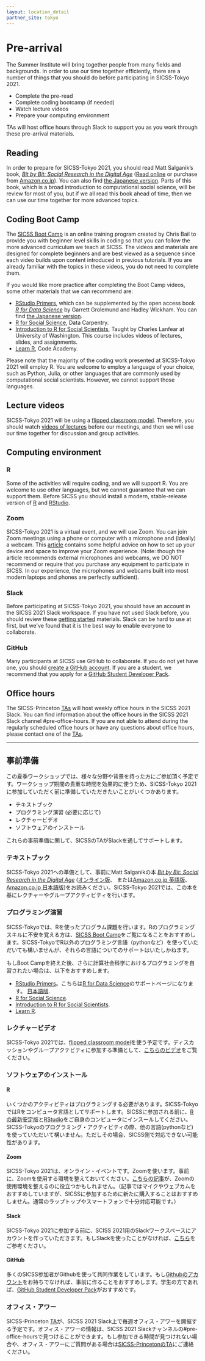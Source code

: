 ```yaml
---
layout: location_detail
partner_site: tokyo
---
```


# Pre-arrival

The Summer Institute will bring together people from many fields and backgrounds. In order to use our time together efficiently, there are a number of things that you should do before participating in SICSS-Tokyo 2021.

- Complete the pre-read
- Complete coding bootcamp (if needed)
- Watch lecture videos
- Prepare your computing environment

TAs will host office hours through Slack to support you as you work through these pre-arrival materials.

## Reading

In order to prepare for SICSS-Tokyo 2021, you should read Matt Salganik’s book, *[Bit by Bit: Social Research in the Digital Age](http://www.bitbybitbook.com)* ([Read online](https://www.bitbybitbook.com/en/1st-ed/preface/) or purchase from [Amazon.co.jp](https://www.amazon.co.jp/Bit-Social-Research-Digital-English-ebook/dp/B072MPFXX2)). You can also find [the Japanese version](https://www.amazon.co.jp/%E3%83%93%E3%83%83%E3%83%88%E3%83%BB%E3%83%90%E3%82%A4%E3%83%BB%E3%83%93%E3%83%83%E3%83%88-%E3%83%87%E3%82%B8%E3%82%BF%E3%83%AB%E7%A4%BE%E4%BC%9A%E8%AA%BF%E6%9F%BB%E5%85%A5%E9%96%80-%E3%83%9E%E3%82%B7%E3%83%A5%E3%83%BC%E3%83%BBJ-%E3%82%B5%E3%83%AB%E3%82%AC%E3%83%8B%E3%83%83%E3%82%AF/dp/4641174482/). Parts of this book, which is a broad introduction to computational social science, will be review for most of you, but if we all read this book ahead of time, then we can use our time together for more advanced topics.

## Coding Boot Camp

The [SICSS Boot Camp](https://sicss.io/boot_camp) is an online training program created by Chris Bail to provide you with beginner level skills in coding so that you can follow the more advanced curriculum we teach at SICSS. The videos and materials are designed for complete beginners and are best viewed as a sequence since each video builds upon content introduced in previous tutorials. If you are already familiar with the topics in these videos, you do not need to complete them.

If you would like more practice after completing the Boot Camp videos, some other materials that we can recommend are:
- [RStudio Primers](https://rstudio.cloud/learn/primers), which can be supplemented by the open access book _[R for Data Science](https://r4ds.had.co.nz/)_ by Garrett Grolemund and Hadley Wickham. You can find [the Japanese version](https://www.amazon.co.jp/R%E3%81%A7%E3%81%AF%E3%81%98%E3%82%81%E3%82%8B%E3%83%87%E3%83%BC%E3%82%BF%E3%82%B5%E3%82%A4%E3%82%A8%E3%83%B3%E3%82%B9-Hadley-Wickham/dp/487311814X).
- [R for Social Science](https://datacarpentry.org/r-socialsci/), Data Carpentry.
- [Introduction to R for Social Scientists](https://clanfear.github.io/CSSS508/), Taught by Charles Lanfear at University of Washington. This course includes videos of lectures, slides, and assignments.
- [Learn R](https://www.codecademy.com/learn/learn-r), Code Academy.

Please note that the majority of the coding work presented at SICSS-Tokyo 2021 will employ R. You are welcome to employ a language of your choice, such as Python, Julia, or other languages that are commonly used by computational social scientists.  However, we cannot support those languages.

## Lecture videos

SICSS-Tokyo 2021 will be using a [flipped classroom model](https://en.wikipedia.org/wiki/Flipped_classroom).  Therefore, you should watch [videos of lectures](https://sicss.io/curriculum) before our meetings, and then we will use our time together for discussion and group activities.

## Computing environment

### R

Some of the activities will require coding, and we will support R. You are welcome to use other languages, but we cannot guarantee that we can support them. Before SICSS you should install a modern, stable-release version of [R](https://www.r-project.org/) and [RStudio](https://rstudio.com/products/rstudio/download/).

### Zoom

SICSS-Tokyo 2021 is a virtual event, and we will use Zoom. You can join Zoom meetings using a phone or computer with a microphone and (ideally) a webcam. This [article](https://thewirecutter.com/blog/professional-video-call-from-home/) contains some helpful advice on how to set up your device and space to improve your Zoom experience. (Note: though the article recommends external microphones and webcams, we DO NOT recommend or require that you purchase any equipment to participate in SICSS. In our experience, the microphones and webcams built into most modern laptops and phones are perfectly sufficient).

### Slack

Before participating at SICSS-Tokyo 2021, you should have an account in the SICSS 2021 Slack workspace.  If you have not used Slack before, you should review these [getting started](https://slack.com/help/categories/360000049043-Getting-started) materials.  Slack can be hard to use at first, but we've found that it is the best way to enable everyone to collaborate.

### GitHub

Many participants at SICSS use GitHub to collaborate. If you do not yet have one, you should [create a GitHub account](https://github.com/join). If you are a student, we recommend that you apply for a [GitHub Student Developer Pack](https://education.github.com/pack).

## Office hours

The SICSS-Princeton [TAs](https://sicss.io/2021/princeton/people#teaching_assistants) will host weekly office hours in the SICSS 2021 Slack. You can find information about the office hours in the SICSS 2021 Slack channel #pre-office-hours. If you are not able to attend during the regularly scheduled office hours or have any questions about office hours, please contact one of the [TAs](https://sicss.io/2021/princeton/people#teaching_assistants).


---

## 事前準備

この夏季ワークショップでは、様々な分野や背景を持った方にご参加頂く予定です。ワークショップ期間の貴重な時間を効果的に使うため、SICSS-Tokyo 2021に参加していただく前に準備していただきたいことがいくつかあります。

- テキストブック
- プログラミング演習 (必要に応じて)
- レクチャービデオ
- ソフトウェアのインストール

これらの事前準備に関して、SICSSのTAがSlackを通してサポートします。

### テキストブック

SICSS-Tokyo 2021への準備として、事前にMatt Salganikの本 *[Bit by Bit: Social Research in the Digital Age](http://www.bitbybitbook.com)* ([オンライン版](https://www.bitbybitbook.com/en/1st-ed/preface/)、 または[Amazon.co.jp 英語版](https://www.amazon.co.jp/Bit-Social-Research-Digital-English-ebook/dp/B072MPFXX2)、 [Amazon.co.jp 日本語版](https://www.amazon.co.jp/%E3%83%93%E3%83%83%E3%83%88%E3%83%BB%E3%83%90%E3%82%A4%E3%83%BB%E3%83%93%E3%83%83%E3%83%88-%E3%83%87%E3%82%B8%E3%82%BF%E3%83%AB%E7%A4%BE%E4%BC%9A%E8%AA%BF%E6%9F%BB%E5%85%A5%E9%96%80-%E3%83%9E%E3%82%B7%E3%83%A5%E3%83%BC%E3%83%BBJ-%E3%82%B5%E3%83%AB%E3%82%AC%E3%83%8B%E3%83%83%E3%82%AF/dp/4641174482/))をお読みください。SICSS-Tokyo 2021では、この本を基にレクチャーやグループアクティビティを行います。


### プログラミング演習

SICSS-Tokyoでは、Rを使ったプログラム課題を行います。Rのプログラミングスキルに不安を覚える方は、[SICSS Boot Camp](https://sicss.io/boot_camp)をご覧になることをおすすめします。SICSS-TokyoでR以外のプログラミング言語（pythonなど）を使っていただいても構いませんが、それらの言語についてのサポートはいたしかねます。

もしBoot Campを終えた後、さらに計算社会科学におけるプログラミングを自習されたい場合は、以下をおすすめします。
- [RStudio Primers](https://rstudio.cloud/learn/primers)。こちらは[R for Data Science](https://r4ds.had.co.nz/)のサポートページになります。 [日本語版](https://www.amazon.co.jp/R%E3%81%A7%E3%81%AF%E3%81%98%E3%82%81%E3%82%8B%E3%83%87%E3%83%BC%E3%82%BF%E3%82%B5%E3%82%A4%E3%82%A8%E3%83%B3%E3%82%B9-Hadley-Wickham/dp/487311814X).
- [R for Social Science](https://datacarpentry.org/r-socialsci/).
- [Introduction to R for Social Scientists](https://clanfear.github.io/CSSS508/).
- [Learn R](https://www.codecademy.com/learn/learn-r).


### レクチャービデオ

SICSS-Tokyo 2021では、[flipped classroom model](https://en.wikipedia.org/wiki/Flipped_classroom)を使う予定です。ディスカッションやグループアクテビティに参加する準備として、[こちらのビデオ](https://sicss.io/curriculum)をご覧ください。


### ソフトウェアのインストール

#### R

いくつかのアクティビティはプログラミングする必要があります。SICSS-TokyoではRをコンピュータ言語としてサポートします。SICSSに参加される前に、[Rの最新安定版](https://www.r-project.org/)と[RStudio](https://rstudio.com/products/rstudio/download/)をご自身のコンピュータにインスールしてください。
SICSS-Tokyoのプログラミング・アクティビティの際、他の言語(pythonなど)を使っていただいて構いません。ただしその場合、SICSS側で対応できない可能性があります。

#### Zoom

SICSS-Tokyo 2021は、オンライン・イベントです。Zoomを使います。事前に、Zoomを使用する環境を整えておいてください。[こちらの記事](https://thewirecutter.com/blog/professional-video-call-from-home/)が、Zoomの使用環境を整えるのに役立つかもしれません。（記事ではマイクやウェブカムをおすすめしていますが、SICSSに参加するために新たに購入することはおすすめしません。通常のラップトップやスマートフォンで十分対応可能です。）

#### Slack

SICSS-Tokyo 2021に参加する前に、SCISS 2021用のSlackワークスペースにアカウントを作っていただきます。もしSlackを使ったことがなければ、[こちら](https://slack.com/help/categories/360000049043-Getting-started)をご参考ください。

#### GitHub

多くのSICSS参加者がGithubを使って共同作業をしています。もし[Githubのアカウント](https://github.com/join)をお持ちでなければ、事前に作ることをおすすめします。学生の方であれば、[GitHub Student Developer Pack](https://education.github.com/pack)がおすすめです。


### オフィス・アワー

SICSS-Princeton [TA](https://sicss.io/2021/princeton/people#teaching_assistants)が、SICSS 2021 Slack上で毎週オフィス・アワーを開催する予定です。オフィス・アワーの情報は、SICSS 2021 Slackチャンネルの#pre-office-hoursで見つけることができます。もし参加できる時間が見つけれない場合や、オフィス・アワーにご質問がある場合は[SICSS-PrincetonのTA](https://sicss.io/2021/princeton/people#teaching_assistants)にご連絡ください。


